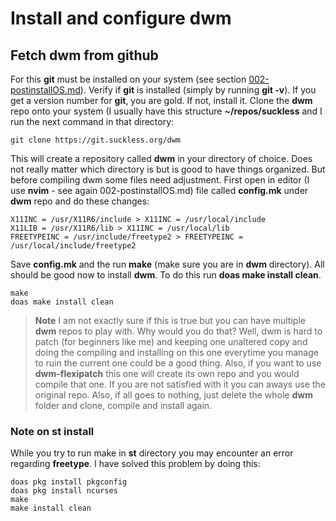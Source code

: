 # Install and configure dwm

## Fetch dwm from github

For this **git** must be installed on your system (see section [002-postinstallOS.md](https://github.com/bheineken/beastie/blob/main/y370/002-postinstallOS.md)). Verify if **git** is installed (simply by running **git -v**). If you get a version number for **git**, you are gold. If not, install it.
Clone the **dwm** repo onto your system (I usually have this structure **~/repos/suckless** and I run the next command in that directory:

	git clone https://git.suckless.org/dwm 

This will create a repository called **dwm** in your directory of choice. Does not really matter which directory is but is good to have things organized. But before compiling dwm some files need adjustment. First open in editor (I use **nvim** - see again 002-postinstallOS.md) file called **config.mk** under **dwm** repo and do these changes:

	X11INC = /usr/X11R6/include > X11INC = /usr/local/include
 	X11LIB = /usr/X11R6/lib > X11INC = /usr/local/lib
  	FREETYPEINC = /usr/include/freetype2 > FREETYPEINC = /usr/local/include/freetype2

Save **config.mk** and the run **make** (make sure you are in **dwm** directory). All should be good now to install **dwm**. To do this run **doas make install clean**.

	make
 	doas make install clean

> **Note**
> I am not exactly sure if this is true but you can have multiple **dwm** repos to play with. Why would you do that? Well, dwm is hard to patch (for beginners like me) and keeping one unaltered copy and doing the compiling and installing on this one everytime you manage to ruin the current one could be a good thing. Also, if you want to use **dwm-flexipatch** this one will create its own repo and you would compile that one. If you are not satisfied with it you can aways use the original repo. Also, if all goes to nothing, just delete the whole **dwm** folder and clone, compile and install again.

### Note on st install
While you try to run make in **st** directory you may encounter an error regarding **freetype**. I have solved this problem by doing this:

	doas pkg install pkgconfig
 	doas pkg install ncurses
  	make
   	make install clean

 
